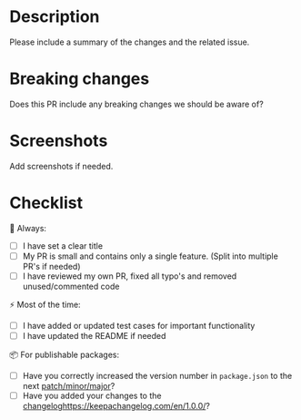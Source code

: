 # Description

Please include a summary of the changes and the related issue.

# Breaking changes

Does this PR include any breaking changes we should be aware of?

# Screenshots

Add screenshots if needed.

# Checklist

:pushpin: Always:
- [ ] I have set a clear title
- [ ] My PR is small and contains only a single feature. (Split into multiple PR's if needed)
- [ ] I have reviewed my own PR, fixed all typo's and removed unused/commented code

:zap: Most of the time:
- [ ] I have added or updated test cases for important functionality
- [ ] I have updated the README if needed

:package: For publishable packages:
- [ ] Have you correctly increased the version number in `package.json` to the next [patch/minor/major](https://semver.org/#summary)?
- [ ] Have you added your changes to the [changelog](https://keepachangelog.com/en/1.0.0/)https://keepachangelog.com/en/1.0.0/? 
